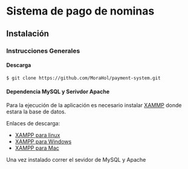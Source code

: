 # Sistema de pago de nominas

## Instalación

### Instrucciones Generales

#### Descarga
```bash
$ git clone https://github.com/MoraHol/payment-system.git
```
#### Dependencia MySQL y Serivdor Apache

Para la ejecución de la aplicación es necesario instalar [XAMMP](https://www.apachefriends.org/es/index.html) donde estara la base de datos.

Enlaces de descarga:

- [XAMPP para linux](https://downloadsapachefriends.global.ssl.fastly.net/7.2.12/xampp-linux-x64-7.2.12-0-installer.run?from_af=true)
- [XAMPP para Windows](https://downloadsapachefriends.global.ssl.fastly.net/7.2.12/xampp-win32-7.2.12-0-VC15-installer.exe?from_af=true)
- [XAMPP para Mac](https://downloadsapachefriends.global.ssl.fastly.net/7.2.12/xampp-osx-7.2.12-0-vm.dmg?from_af=true)

Una vez instalado correr el sevidor de MySQL y Apache
